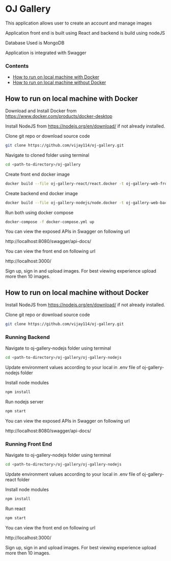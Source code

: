 # OJ Gallery

This application allows user to create an account and manage images

Application front end is built using React and backend is build using nodeJS

Database Used is MongoDB

Application is integrated with Swagger

### Contents

- [How to run on local machine with Docker](#how-to-run-on-local-machine-with-docker)
- [How to run on local machine without Docker ](#how-to-run-on-local-machine-without-docker)

## How to run on local machine with Docker

Download and Install Docker from https://www.docker.com/products/docker-desktop

Install NodeJS from https://nodejs.org/en/download/ if not already installed.

Clone git repo or download source code

```bash
git clone https://github.com/vijay114/oj-gallery.git
```

Navigate to cloned folder using terminal

```bash
cd <path-to-directory>/oj-gallery
```

Create front end docker image

```bash
docker build --file oj-gallery-react/react.docker -t oj-gallery-web-frontend .
```

Create backend end docker image

```bash
docker build --file oj-gallery-nodejs/node.docker -t oj-gallery-web-backe
```

Run both using docker compose

```bash
docker-compose -f docker-compose.yml up
```

You can view the exposed APIs in Swagger on following url

 http://localhost:8080/swagger/api-docs/

You can view the front end on following url

 http://localhost:3000/

Sign up, sign in and upload images. For best viewing experience upload more then 10 images.

## How to run on local machine without Docker

Install NodeJS from https://nodejs.org/en/download/ if not already installed.

Clone git repo or download source code

```bash
git clone https://github.com/vijay114/oj-gallery.git
```

### Running Backend

Navigate to oj-gallery-nodejs folder using terminal

```bash
cd <path-to-directory>/oj-gallery/oj-gallery-nodejs
```

Update environment values according to your local in .env file of oj-gallery-nodejs folder

Install node modules

```bash
npm install
```

Run nodejs server

```bash
npm start
```

You can view the exposed APIs in Swagger on following url

 http://localhost:8080/swagger/api-docs/

### Running Front End 

Navigate to oj-gallery-nodejs folder using terminal

```bash
cd <path-to-directory>/oj-gallery/oj-gallery-nodejs
```

Update environment values according to your local in .env file of oj-gallery-react folder

Install node modules

```bash
npm install
```

Run react

```bash
npm start
```

You can view the front end on following url

 http://localhost:3000/

Sign up, sign in and upload images. For best viewing experience upload more then 10 images.
